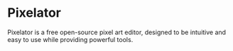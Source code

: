 # Pixelator
Pixelator is a free open-source pixel art editor, designed to be intuitive and easy to use while providing powerful tools.
